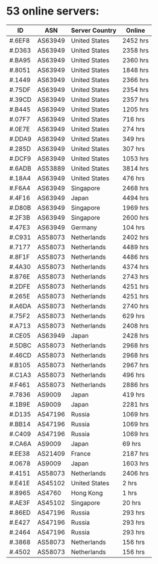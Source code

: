 # 53 online servers:

| ID | ASN | Server Country | Online |
| ------ | ------ | ------ | ------ |
| #.6EF8 | AS63949 | United States | 2452 hrs |
| #.D363 | AS63949 | United States | 2358 hrs |
| #.BA95 | AS63949 | United States | 2360 hrs |
| #.8051 | AS63949 | United States | 1848 hrs |
| #.1449 | AS63949 | United States | 2366 hrs |
| #.75DF | AS63949 | United States | 2354 hrs |
| #.39CD | AS63949 | United States | 2357 hrs |
| #.B445 | AS63949 | United States | 1205 hrs |
| #.07F7 | AS63949 | United States | 716 hrs |
| #.0E7E | AS63949 | United States | 274 hrs |
| #.DDA9 | AS63949 | United States | 349 hrs |
| #.285D | AS63949 | United States | 307 hrs |
| #.DCF9 | AS63949 | United States | 1053 hrs |
| #.6ADB | AS53889 | United States | 3814 hrs |
| #.18A4 | AS63949 | United States | 476 hrs |
| #.F6A4 | AS63949 | Singapore | 2468 hrs |
| #.4F16 | AS63949 | Japan | 4494 hrs |
| #.D80B | AS63949 | Singapore | 1969 hrs |
| #.2F3B | AS63949 | Singapore | 2600 hrs |
| #.47E3 | AS63949 | Germany | 104 hrs |
| #.C931 | AS58073 | Netherlands | 2402 hrs |
| #.7177 | AS58073 | Netherlands | 4489 hrs |
| #.8F1F | AS58073 | Netherlands | 4486 hrs |
| #.4A30 | AS58073 | Netherlands | 4374 hrs |
| #.876E | AS58073 | Netherlands | 2743 hrs |
| #.2DFE | AS58073 | Netherlands | 4251 hrs |
| #.265E | AS58073 | Netherlands | 4251 hrs |
| #.A6DA | AS58073 | Netherlands | 2740 hrs |
| #.75F2 | AS58073 | Netherlands | 629 hrs |
| #.A713 | AS58073 | Netherlands | 2408 hrs |
| #.CE05 | AS63949 | Japan | 2428 hrs |
| #.5DBC | AS58073 | Netherlands | 2968 hrs |
| #.46CD | AS58073 | Netherlands | 2968 hrs |
| #.B105 | AS58073 | Netherlands | 2967 hrs |
| #.C1A3 | AS58073 | Netherlands | 496 hrs |
| #.F461 | AS58073 | Netherlands | 2886 hrs |
| #.7836 | AS9009 | Japan | 419 hrs |
| #.1B9E | AS9009 | Japan | 2281 hrs |
| #.D135 | AS47196 | Russia | 1069 hrs |
| #.BB14 | AS47196 | Russia | 1069 hrs |
| #.C409 | AS47196 | Russia | 1069 hrs |
| #.CA6A | AS9009 | Japan | 69 hrs |
| #.EE38 | AS21409 | France | 2187 hrs |
| #.0678 | AS9009 | Japan | 1603 hrs |
| #.4151 | AS58073 | Netherlands | 2406 hrs |
| #.E41E | AS45102 | United States | 2 hrs |
| #.8965 | AS4760 | Hong Kong | 1 hrs |
| #.AE3F | AS45102 | Singapore | 20 hrs |
| #.86ED | AS47196 | Russia | 293 hrs |
| #.E427 | AS47196 | Russia | 293 hrs |
| #.2464 | AS47196 | Russia | 293 hrs |
| #.3868 | AS58073 | Netherlands | 156 hrs |
| #.4502 | AS58073 | Netherlands | 156 hrs |

